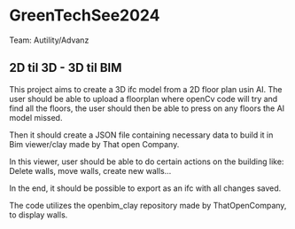 # GreenTechSee2024

Team: Autility/Advanz

## 2D til 3D - 3D til BIM

This project aims to create a 3D ifc model from a 2D floor plan usin AI. 
The user should be able to upload a floorplan where openCv code will try and find all the floors, 
the user should then be able to press on any floors the AI model missed. 

Then it should create a JSON file containing necessary data to build it in Bim viewer/clay made by 
That open Company.

In this viewer, user should be able to do certain actions on the building like: 
Delete walls, move walls, create new walls...

In the end, it should be possible to export as an ifc with all changes saved.

The code utilizes the openbim_clay repository made by ThatOpenCompany, to display walls. 
